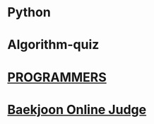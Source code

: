 # Python
# Algorithm-quiz
<!-- // This repository is for uploading algorithm quiz I solved. -->
# [PROGRAMMERS](https://programmers.co.kr/learn/challenges?tab=algorithm_practice_kit, "Programmers Link")

# [Baekjoon Online Judge](https://www.acmicpc.net)

 <!-- 프로그래머스 문제 형식 정리 예제 -->
 <!-- * [문제 이름](URL "problem solving") : [문제](URL, "Programmers Link") -->

 <!-- 백준 알고리즘 문제 형식 정리 -->
 <!-- * [문제 번호](URL) : 제목 [(문제)](URL) -->
